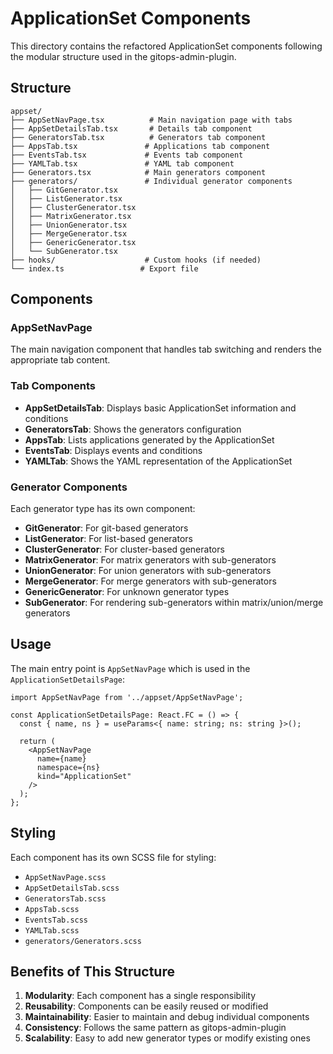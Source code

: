 # ApplicationSet Components

This directory contains the refactored ApplicationSet components following the modular structure used in the gitops-admin-plugin.

## Structure

```
appset/
├── AppSetNavPage.tsx          # Main navigation page with tabs
├── AppSetDetailsTab.tsx       # Details tab component
├── GeneratorsTab.tsx          # Generators tab component
├── AppsTab.tsx               # Applications tab component
├── EventsTab.tsx             # Events tab component
├── YAMLTab.tsx               # YAML tab component
├── Generators.tsx            # Main generators component
├── generators/               # Individual generator components
│   ├── GitGenerator.tsx
│   ├── ListGenerator.tsx
│   ├── ClusterGenerator.tsx
│   ├── MatrixGenerator.tsx
│   ├── UnionGenerator.tsx
│   ├── MergeGenerator.tsx
│   ├── GenericGenerator.tsx
│   └── SubGenerator.tsx
├── hooks/                    # Custom hooks (if needed)
└── index.ts                 # Export file
```

## Components

### AppSetNavPage
The main navigation component that handles tab switching and renders the appropriate tab content.

### Tab Components
- **AppSetDetailsTab**: Displays basic ApplicationSet information and conditions
- **GeneratorsTab**: Shows the generators configuration
- **AppsTab**: Lists applications generated by the ApplicationSet
- **EventsTab**: Displays events and conditions
- **YAMLTab**: Shows the YAML representation of the ApplicationSet

### Generator Components
Each generator type has its own component:
- **GitGenerator**: For git-based generators
- **ListGenerator**: For list-based generators
- **ClusterGenerator**: For cluster-based generators
- **MatrixGenerator**: For matrix generators with sub-generators
- **UnionGenerator**: For union generators with sub-generators
- **MergeGenerator**: For merge generators with sub-generators
- **GenericGenerator**: For unknown generator types
- **SubGenerator**: For rendering sub-generators within matrix/union/merge generators

## Usage

The main entry point is `AppSetNavPage` which is used in the `ApplicationSetDetailsPage`:

```tsx
import AppSetNavPage from '../appset/AppSetNavPage';

const ApplicationSetDetailsPage: React.FC = () => {
  const { name, ns } = useParams<{ name: string; ns: string }>();

  return (
    <AppSetNavPage 
      name={name} 
      namespace={ns} 
      kind="ApplicationSet" 
    />
  );
};
```

## Styling

Each component has its own SCSS file for styling:
- `AppSetNavPage.scss`
- `AppSetDetailsTab.scss`
- `GeneratorsTab.scss`
- `AppsTab.scss`
- `EventsTab.scss`
- `YAMLTab.scss`
- `generators/Generators.scss`

## Benefits of This Structure

1. **Modularity**: Each component has a single responsibility
2. **Reusability**: Components can be easily reused or modified
3. **Maintainability**: Easier to maintain and debug individual components
4. **Consistency**: Follows the same pattern as gitops-admin-plugin
5. **Scalability**: Easy to add new generator types or modify existing ones
